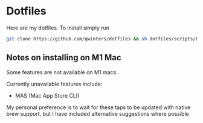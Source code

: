 # Dotfiles

Here are my dotfiles. To install simply run

```bash
git clone https://github.com/qwinters/dotfiles && sh dotfiles/scripts/bootstrap.sh
```

## Notes on installing on M1 Mac

Some features are not available on M1 macs.

Currently unavailable features include:

- MAS (Mac App Store CLI)

My personal preference is to wait for these taps to be updated with native brew
support, but I have included alternative suggestions where possible

